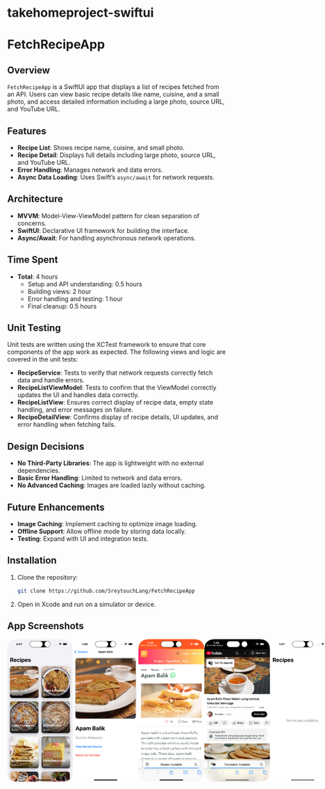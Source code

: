 # takehomeproject-swiftui

# FetchRecipeApp

## Overview

`FetchRecipeApp` is a SwiftUI app that displays a list of recipes fetched from an API. Users can view basic recipe details like name, cuisine, and a small photo, and access detailed information including a large photo, source URL, and YouTube URL.

## Features
- **Recipe List**: Shows recipe name, cuisine, and small photo.
- **Recipe Detail**: Displays full details including large photo, source URL, and YouTube URL.
- **Error Handling**: Manages network and data errors.
- **Async Data Loading**: Uses Swift’s `async/await` for network requests.

## Architecture
- **MVVM**: Model-View-ViewModel pattern for clean separation of concerns.
- **SwiftUI**: Declarative UI framework for building the interface.
- **Async/Await**: For handling asynchronous network operations.

## Time Spent
- **Total**: 4 hours
  - Setup and API understanding: 0.5 hours
  - Building views: 2 hour
  - Error handling and testing: 1 hour
  - Final cleanup: 0.5 hours
  
## Unit Testing
Unit tests are written using the XCTest framework to ensure that core components of the app work as expected. The following views and logic are covered in the unit tests:
- **RecipeService**: Tests to verify that network requests correctly fetch data and handle errors.
- **RecipeListViewModel**: Tests to confirm that the ViewModel correctly updates the UI and handles data correctly.
- **RecipeListView**: Ensures correct display of recipe data, empty state handling, and error messages on failure.
- **RecipeDetailView**: Confirms display of recipe details, UI updates, and error handling when fetching fails.

## Design Decisions
- **No Third-Party Libraries**: The app is lightweight with no external dependencies.
- **Basic Error Handling**: Limited to network and data errors.
- **No Advanced Caching**: Images are loaded lazily without caching.

## Future Enhancements
- **Image Caching**: Implement caching to optimize image loading.
- **Offline Support**: Allow offline mode by storing data locally.
- **Testing**: Expand with UI and integration tests.

## Installation
1. Clone the repository:
    ```bash
    git clone https://github.com/SreytouchLang/FetchRecipeApp
    ```
2. Open in Xcode and run on a simulator or device.


## App Screenshots
<div style="display: flex; flex-direction: 'row';">
  <img src="./recipe-view.png" width="30%">
  <img src="./recipe-detail.png" width="30%">
  <img src="./link-resource.png" width="30%">
  <img src="./link-youtube.png" width="30%">
  <img src="./view-nodata.png" width="30%">
  <img src="./api-norespon.png" width="30%">
</div>
